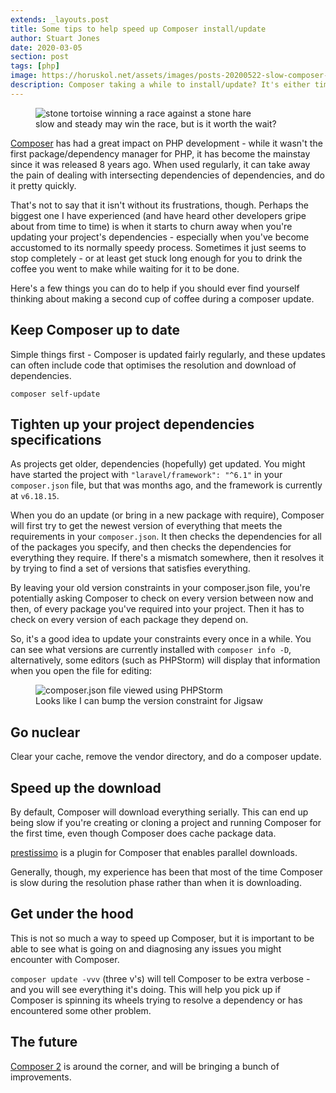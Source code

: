 ```yaml
---
extends: _layouts.post
title: Some tips to help speed up Composer install/update
author: Stuart Jones
date: 2020-03-05
section: post
tags: [php]
image: https://horuskol.net/assets/images/posts-20200522-slow-composer-tortoise.jpg
description: Composer taking a while to install/update? It's either time to go and make a coffee, or try these tips to speed it up again.
---
```


<figure>
<img src="/assets/images/posts/20200522-slow-composer-tortoise-and-hare.jpg" alt="stone tortoise winning a race against a stone hare">
<figcaption>slow and steady may win the race, but is it worth the wait?</figcaption>
</figure>

[Composer] has had a great impact on PHP development - while it wasn't the first package/dependency manager for PHP, it has become the mainstay since it was released 8 years ago. When used regularly, it can take away the pain of dealing with intersecting dependencies of dependencies, and do it pretty quickly.

That's not to say that it isn't without its frustrations, though. Perhaps the biggest one I have experienced (and have heard other developers gripe about from time to time) is when it starts to churn away when you're updating your project's dependencies - especially when you've become accustomed to its normally speedy process. Sometimes it just seems to stop completely - or at least get stuck long enough for you to drink the coffee you went to make while waiting for it to be done.

Here's a few things you can do to help if you should ever find yourself thinking about making a second cup of coffee during a composer update.

## Keep Composer up to date

Simple things first - Composer is updated fairly regularly, and these updates can often include code that optimises the resolution and download of dependencies.

`composer self-update`

## Tighten up your project dependencies specifications

As projects get older, dependencies (hopefully) get updated. You might have started the project with `"laravel/framework": "^6.1"` in your `composer.json` file, but that was months ago, and the framework is currently at `v6.18.15`.

When you do an update (or bring in a new package with require), Composer will first try to get the newest version of everything that meets the requirements in your `composer.json`. It then checks the dependencies for all of the packages you specify, and then checks the dependencies for everything they require. If there's a mismatch somewhere, then it resolves it by trying to find a set of versions that satisfies everything.

By leaving your old version constraints in your composer.json file, you're potentially asking Composer to check on every version between now and then, of every package you've required into your project. Then it has to check on every version of each package they depend on.

So, it's a good idea to update your constraints every once in a while. You can see what versions are currently installed with `composer info -D`, alternatively, some editors (such as PHPStorm) will display that information when you open the file for editing:

<figure>
<img src="/assets/images/posts/20200522-slow-composer-phpstorm-version.png" alt="composer.json file viewed using PHPStorm">
<figcaption>Looks like I can bump the version constraint for Jigsaw</figcaption>
</figure>

## Go nuclear

Clear your cache, remove the vendor directory, and do a composer update.

## Speed up the download

By default, Composer will download everything serially. This can end up being slow if you're creating or cloning a project and running Composer for the first time, even though Composer does cache package data.

[prestissimo] is a plugin for Composer that enables parallel downloads.

Generally, though, my experience has been that most of the time Composer is slow during the resolution phase rather than when it is downloading.

## Get under the hood

This is not so much a way to speed up Composer, but it is important to be able to see what is going on and diagnosing any issues you might encounter with Composer.

`composer update -vvv` (three v's) will tell Composer to be extra verbose - and you will see everything it's doing. This will help you pick up if Composer is spinning its wheels trying to resolve a dependency or has encountered some other problem. 

## The future

[Composer 2] is around the corner, and will be bringing a bunch of improvements.

[Composer]: https://getcomposer.org/ (Official Composer website)
[prestissimo]: https://github.com/hirak/prestissimo (prestissimo plugin on GitHub)
[Composer 2]: https://php.watch/articles/composer-2 (Composer 2: What's new and changed - PHP.Watch)